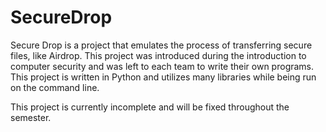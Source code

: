 # SecureDrop
Secure Drop is a project that emulates the process of transferring secure files, like Airdrop. This project was introduced during the introduction to computer security and was left to each team to write their own programs. This project is written in Python and utilizes many libraries while being run on the command line. 

This project is currently incomplete and will be fixed throughout the semester.
